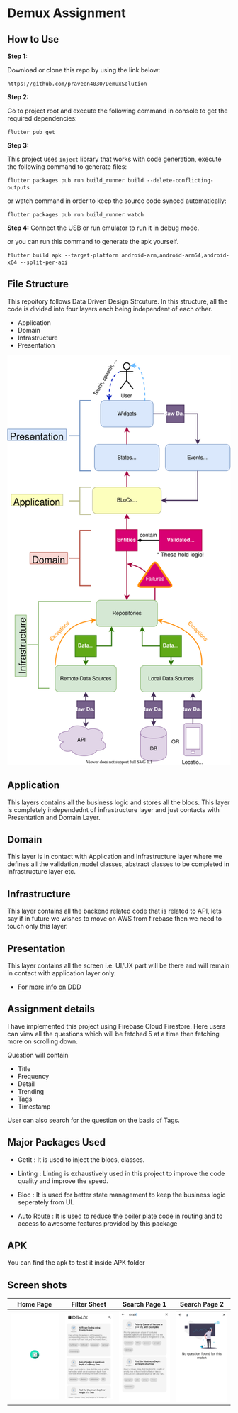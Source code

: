 # **Demux Assignment**

## How to Use

**Step 1:**

Download or clone this repo by using the link below:

```
https://github.com/praveen4030/DemuxSolution
```

**Step 2:**

Go to project root and execute the following command in console to get the required dependencies: 

```
flutter pub get
```

**Step 3:**

This project uses `inject` library that works with code generation, execute the following command to generate files:

```
flutter packages pub run build_runner build --delete-conflicting-outputs
```

or watch command in order to keep the source code synced automatically:

```
flutter packages pub run build_runner watch
```

**Step 4:**
Connect the USB or run emulator to run it in debug mode.

or you can run this command to generate the apk yourself.

```
flutter build apk --target-platform android-arm,android-arm64,android-x64 --split-per-abi
```

## File Structure
This repoitory follows Data Driven Design Strcuture.
In this structure, all the code is divided into four layers each being independent of each other.

- Application
- Domain
- Infrastructure
- Presentation

![alt text](ss/ddd.svg)

## Application

This layers contains all the business logic and stores all the blocs.
This layer is completely independednt of infrastructure layer and just contacts with Presentation and Domain Layer.

## Domain

This layer is in contact with Application and Infrastructure layer where we defines all the validation,model classes, abstract classes to be completed in infrastructure layer etc.

## Infrastructure

This layer contains all the backend related code that is related to API,
lets say if in future we wishes to move on AWS from firebase
then we need to touch only this layer.

## Presentation

This layer contains all the screen i.e. UI/UX part will be there and will remain in contact with application layer only.

- [For more info on DDD](https://www.youtube.com/watch?v=RMiN59x3uH0&list=PLB6lc7nQ1n4iS5p-IezFFgqP6YvAJy84U)

## Assignment details

I have implemented this project using Firebase Cloud Firestore. Here users can view all the questions which will be fetched 5 at a time then fetching more on scrolling down.

Question will contain

- Title
- Frequency
- Detail
- Trending
- Tags
- Timestamp

User can also search for the question on the basis of Tags.

## Major Packages Used

- GetIt
: It is used to inject the blocs, classes.

- Linting
 : Linting is exhaustively used in this project to improve the code quality and improve the speed.

- Bloc
 : It is used for better state management to keep the business logic seperately from UI.

- Auto Route
 : It is used to reduce the boiler plate code in routing and to access to awesome features provided by this package

## APK
You can find the apk to test it inside APK folder

## Screen shots

<!-- ![alt-text-1](ss/splash.jpeg "title-1") ![alt-text-2](ss/splash.jpeg "title-2") -->

Home Page | Filter Sheet | Search Page 1 | Search Page 2
:-------------------------:|:-------------------------:|:-------------------------:|:-------------------------:
![Splash Page](ss/splash.jpeg "Splash Page")|![Filter Sheet](ss/home.jpeg "Home Page")|![Search Page](ss/search2.jpeg "Search Bar")|![Search Page 2](ss/search1.jpeg "Search Bar 2")